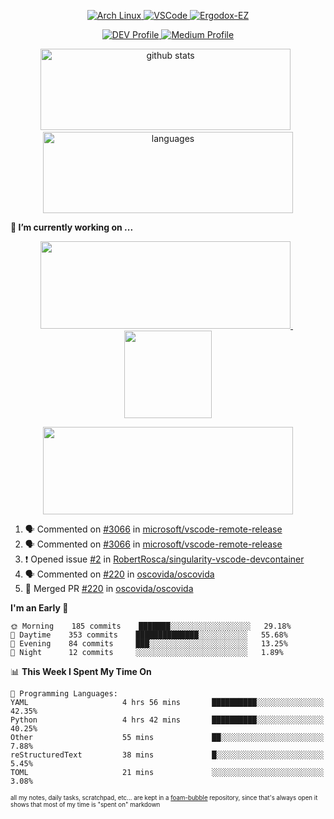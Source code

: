 <!--
**RobertRosca/RobertRosca** is a ✨ _special_ ✨ repository because its `README.md` (this file) appears on your GitHub profile.

Here are some ideas to get you started:

- 🔭 I’m currently working on ...
- 🌱 I’m currently learning ...
- 👯 I’m looking to collaborate on ...
- 🤔 I’m looking for help with ...
- 💬 Ask me about ...
- 📫 How to reach me: ...
- 😄 Pronouns: ...
- ⚡ Fun fact: ...
-->

<p align="center">
  <a href="https://www.archlinux.org/"> <img alt="Arch Linux" src="https://img.shields.io/badge/OS-Linux-informational?style=for-the-badge&logo=data:image/png;base64,iVBORw0KGgoAAAANSUhEUgAAABAAAAAQCAYAAAAf8/9hAAAACXBIWXMAAAsTAAALEwEAmpwYAAAA90lEQVQ4jZ3QPyvFcRTH8fNTV0qSlPzJajAwWK7yBMguD8AgiyzKpDwJuydg82dTZlFiURYTyi0lg7wMvrf77Xbv7/75LKfvOefzPud7IkqEubJ6qTCAB0z2C1j3r6N+AecJ8IahXs3T+NXQVq+AfZzgJwGeUenWPJ8Za9kW290CTrXWS8dbYLmNua69ToCrrPkRG7jIcq8YbmdebZpWTfkRfGb5g1bmArdZ0xeKrH6Z8u+4w2i9NpDiZkQs5syiKGTv7xTHI6IWETP59Aqe0oR7HGKhacNZ7OI69X1gChOBHdxgrfTCDdgSznCMscBK/t9uhSoG/wA7SnN2boysigAAAABJRU5ErkJggg=="> </a>
  <a href="https://code.visualstudio.com/"> <img alt="VSCode" src="https://img.shields.io/badge/Editor-VSCode-green?style=for-the-badge&logo=visual-studio-code&logoColor=white"> </a>
  <a href="https://ergodox-ez.com/"> <img alt="Ergodox-EZ" src="https://img.shields.io/badge/Keyboard-EZ-orange?style=for-the-badge"> </a>
 </p>

<p align="center">
    <a href="https://dev.to/robertrosca/"> <img alt="DEV Profile" src="https://img.shields.io/badge/DEV-robertrosca-7986f8?style=for-the-badge"> </a>
    <a href="https://medium.com/@robert.rosca"> <img alt="Medium Profile" src="https://img.shields.io/badge/medium-robertrosca-000000?style=for-the-badge"> </a>
 </p>
 
<p align="center">
  <img src="https://github-readme-stats.vercel.app/api?username=robertrosca&show_icons=true&theme=buefy&hide=stars&card_width=400" alt="github stats" height="130" width="400"/>
  &nbsp;
  <img src="https://github-readme-stats.vercel.app/api/top-langs/?username=robertrosca&layout=compact&theme=buefy&hide=jupyter%20notebook&card_width=400" alt="languages" height="130" width="400">
</p>

**🔭 I’m currently working on ...**

<p align="center">
  <a href="https://github.com/oscovida/oscovida"> <img src="https://github-readme-stats.vercel.app/api/pin/?username=oscovida&repo=oscovida&show_icons=true&theme=buefy&hide=stars&card_width=400" height="140" width="400"/> </a>
  &nbsp;
  <a href="https://github.com/RobertRosca/vip-ipykernel"> <img src="https://github-readme-stats.vercel.app/api/pin/?username=RobertRosca&repo=vip-ipykernel&show_icons=true&theme=buefy" height="140"/> </a>
</p>


<p align="center">
  <a href="https://github.com/ecmwf/cfgrib.jl"> <img src="https://github-readme-stats.vercel.app/api/pin/?username=ecmwf&repo=cfgrib.jl&show_icons=true&theme=buefy&hide=stars&card_width=400" height="140" width="400"/> </a>
<!--   &nbsp;
  <a href="https://github.com/RobertRosca/vip-ipykernel"> <img src="https://github-readme-stats.vercel.app/api/pin/?username=RobertRosca&repo=vip-ipykernel&show_icons=true&theme=buefy" height="140"/> </a> -->
</p>


<!--START_SECTION:activity-->
1. 🗣 Commented on [#3066](https://github.com/microsoft/vscode-remote-release/issues/3066) in [microsoft/vscode-remote-release](https://github.com/microsoft/vscode-remote-release)
2. 🗣 Commented on [#3066](https://github.com/microsoft/vscode-remote-release/issues/3066) in [microsoft/vscode-remote-release](https://github.com/microsoft/vscode-remote-release)
3. ❗️ Opened issue [#2](https://github.com/RobertRosca/singularity-vscode-devcontainer/issues/2) in [RobertRosca/singularity-vscode-devcontainer](https://github.com/RobertRosca/singularity-vscode-devcontainer)
4. 🗣 Commented on [#220](https://github.com/oscovida/oscovida/issues/220) in [oscovida/oscovida](https://github.com/oscovida/oscovida)
5. 🎉 Merged PR [#220](https://github.com/oscovida/oscovida/pull/220) in [oscovida/oscovida](https://github.com/oscovida/oscovida)
<!--END_SECTION:activity-->

<!--START_SECTION:waka-->
**I'm an Early 🐤** 

```text
🌞 Morning    185 commits    ███████░░░░░░░░░░░░░░░░░░   29.18% 
🌆 Daytime    353 commits    ██████████████░░░░░░░░░░░   55.68% 
🌃 Evening    84 commits     ███░░░░░░░░░░░░░░░░░░░░░░   13.25% 
🌙 Night      12 commits     ░░░░░░░░░░░░░░░░░░░░░░░░░   1.89%

```


📊 **This Week I Spent My Time On** 

```text
💬 Programming Languages: 
YAML                     4 hrs 56 mins       ██████████░░░░░░░░░░░░░░░   42.35% 
Python                   4 hrs 42 mins       ██████████░░░░░░░░░░░░░░░   40.25% 
Other                    55 mins             ██░░░░░░░░░░░░░░░░░░░░░░░   7.88% 
reStructuredText         38 mins             █░░░░░░░░░░░░░░░░░░░░░░░░   5.45% 
TOML                     21 mins             ░░░░░░░░░░░░░░░░░░░░░░░░░   3.08%

```


<!--END_SECTION:waka-->

<sub><sup>all my notes, daily tasks, scratchpad, etc... are kept in a <a href="https://foambubble.github.io/foam/"> foam-bubble</a> repository, since that's always open it shows that most of my time is "spent on" markdown</sup></sub>
